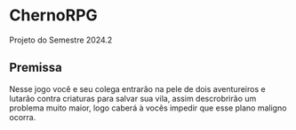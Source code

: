 # ChernoRPG

Projeto do Semestre 2024.2

## Premissa

Nesse jogo você e seu colega entrarão na pele de dois aventureiros e lutarão contra criaturas para salvar sua vila, assim descrobrirão um problema muito maior, logo caberá à vocês impedir que esse plano maligno ocorra.